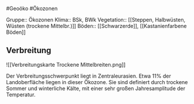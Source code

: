 #Geoöko #Ökozonen

Gruppe:: Ökozonen
Klima:: BSk, BWk
Vegetation:: [[Steppen, Halbwüsten, Wüsten (trockene Mittelbr.)]]
Böden:: [[Schwarzerde]], [[Kastanienfarbene Böden]]

## Verbreitung

![[Verbreitungskarte Trockene Mittelbreiten.png]]

Der Verbreitungsschwerpunkt liegt in Zentraleurasien. Etwa 11% der Landoberfläche liegen in dieser Ökozone. Sie sind definiert durch trockene Sommer und winterliche Kälte, mit einer sehr großen Jahresamplitude der Temperatur. 